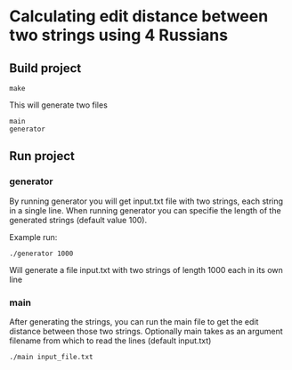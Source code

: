 # Calculating edit distance between two strings using 4 Russians 

## Build project

```
make
```

This will generate two files

```
main
generator
```
## Run project
### generator
By running generator you will get input.txt file with two strings, each string in a single line. When running generator you can specifie the length of the generated strings (default value 100).

Example run:
```
./generator 1000
```
Will generate a file input.txt with two strings of length 1000 each in its own line

### main
After generating the strings, you can run the main file to get the edit distance between those two strings. Optionally main takes as an argument filename from which to read the lines (default input.txt)

```
./main input_file.txt
```
